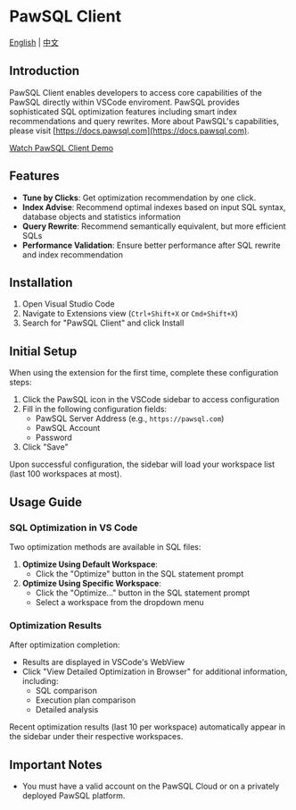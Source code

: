 # PawSQL Client
[English](README.md) | [中文](README_zh-CN.md)

## Introduction
PawSQL Client enables developers to access core capabilities of the PawSQL directly within VSCode enviroment. PawSQL provides sophisticated SQL optimization features including smart index recommendations and query rewrites. More about PawSQL's capabilities, please visit [https://docs.pawsql.com](https://docs.pawsql.com).

[Watch PawSQL Client Demo](https://www.bilibili.com/video/BV19aDBYAEcr/)

## Features
- **Tune by Clicks**: Get optimization recommendation by one click.
- **Index Advise**: Recommend optimal indexes based on input SQL syntax, database objects and statistics information
- **Query Rewrite**: Recommend semantically equivalent, but more efficient SQLs
- **Performance Validation**: Ensure better performance after SQL rewrite and index recommendation

## Installation
1. Open Visual Studio Code
2. Navigate to Extensions view (`Ctrl+Shift+X` or `Cmd+Shift+X`)
3. Search for "PawSQL Client" and click Install

## Initial Setup
When using the extension for the first time, complete these configuration steps:
1. Click the PawSQL icon in the VSCode sidebar to access configuration
2. Fill in the following configuration fields:
   - PawSQL Server Address (e.g., `https://pawsql.com`)
   - PawSQL Account
   - Password
3. Click "Save"

Upon successful configuration, the sidebar will load your workspace list (last 100 workspaces at most).

## Usage Guide
### SQL Optimization in VS Code
Two optimization methods are available in SQL files:
1. **Optimize Using Default Workspace**:
   - Click the "Optimize" button in the SQL statement prompt
2. **Optimize Using Specific Workspace**:
   - Click the "Optimize..." button in the SQL statement prompt
   - Select a workspace from the dropdown menu

### Optimization Results
After optimization completion:
- Results are displayed in VSCode's WebView
- Click "View Detailed Optimization in Browser" for additional information, including:
  - SQL comparison
  - Execution plan comparison
  - Detailed analysis

Recent optimization results (last 10 per workspace) automatically appear in the sidebar under their respective workspaces.

## Important Notes
- You must have a valid account on the PawSQL Cloud or on a privately deployed PawSQL platform.
